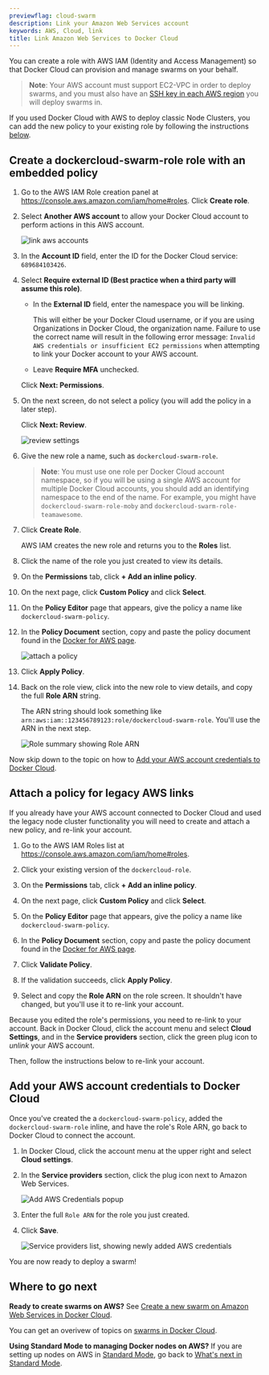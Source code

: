 ```yaml
---
previewflag: cloud-swarm
description: Link your Amazon Web Services account
keywords: AWS, Cloud, link
title: Link Amazon Web Services to Docker Cloud
---
```


You can create a role with AWS IAM (Identity and Access Management) so that
Docker Cloud can provision and manage swarms on your behalf.

> **Note**: Your AWS account must support EC2-VPC in order to deploy swarms, and
you must also have an [SSH key in each AWS region](https://docs.aws.amazon.com/AWSEC2/latest/UserGuide/ec2-key-pairs.html)
you will deploy swarms in.

If you used Docker Cloud with AWS to deploy classic Node Clusters, you can add
the new policy to your existing role by following the instructions
[below](#attach-a-policy-for-legacy-aws-links).

## Create a dockercloud-swarm-role role with an embedded policy

1.  Go to the AWS IAM Role creation panel at  <a href="https://console.aws.amazon.com/iam/home#roles">https://console.aws.amazon.com/iam/home#roles</a>. Click **Create role**.

2.  Select **Another AWS account** to allow your Docker Cloud account to perform actions in this AWS account.

    ![link aws accounts](images/aws-swarm-iam-role-1.png)

3.  In the **Account ID** field, enter the ID for the Docker Cloud service: `689684103426`.

4. Select **Require external ID (Best practice when a third party will assume this role)**.

    * In the **External ID** field, enter the namespace
    you will be linking.

      This will either be your Docker Cloud username,
      or if you are using Organizations in Docker Cloud,
      the organization name. Failure to use the correct
      name will result in the following error
      message: `Invalid AWS credentials or insufficient
      EC2 permissions` when attempting to link your
      Docker account to your AWS account.

    * Leave **Require MFA** unchecked.

    Click **Next: Permissions**.

5.  On the next screen, do not select a policy (you will add the policy in a later step).

    Click **Next: Review**.

    ![review settings](images/aws-swarm-iam-role-3.png)

6.  Give the new role a name, such as `dockercloud-swarm-role`.

    > **Note**: You must use one role per Docker Cloud account
    namespace, so if you will be using a single AWS account for
    multiple Docker Cloud accounts, you should add an
    identifying namespace to the end of the name. For example,
    you might have `dockercloud-swarm-role-moby` and
    `dockercloud-swarm-role-teamawesome`.

7.  Click **Create Role**.

    AWS IAM creates the new role and returns you to the **Roles** list.

8.  Click the name of the role you just created to view its details.

9.  On the **Permissions** tab, click **+ Add an inline policy**.

11. On the next page, click **Custom Policy** and click **Select**.

12. On the **Policy Editor** page that appears, give the policy a name like `dockercloud-swarm-policy`.

13. In the **Policy Document** section, copy and paste the policy document found in the [Docker for AWS page](/docker-for-aws/iam-permissions/).

    ![attach a policy](images/aws-swarm-iam-role-4-policy.png)

14. Click **Apply Policy**.

15. Back on the role view, click into the new role to view details, and copy the full **Role ARN** string.

    The ARN string should look something like `arn:aws:iam::123456789123:role/dockercloud-swarm-role`. You'll use the ARN in the next step.

    ![Role summary showing Role ARN](images/aws-swarm-iam-role-2.png)

Now skip down to the topic on how to
[Add your AWS account credentials to Docker Cloud](#add-your-aws-account-credentials-to-docker-cloud).

## Attach a policy for legacy AWS links

If you already have your AWS account connected to Docker Cloud and used the
legacy node cluster functionality you will need to create and attach a new
policy, and re-link your account.

1.  Go to the AWS IAM Roles list at  <a href="https://console.aws.amazon.com/iam/home#roles">https://console.aws.amazon.com/iam/home#roles</a>.

2.  Click your existing version of the `dockercloud-role`.

3.  On the **Permissions** tab, click **+ Add an inline policy**.

5.  On the next page, click **Custom Policy** and click **Select**.

6.  On the **Policy Editor** page that appears, give the policy a name like `dockercloud-swarm-policy`.

7.  In the **Policy Document** section, copy and paste the policy document found in the [Docker for AWS page](/docker-for-aws/iam-permissions/).

8.  Click **Validate Policy**.

9.  If the validation succeeds, click **Apply Policy**.

10.  Select and copy the **Role ARN** on the role screen.
    It shouldn't have changed, but you'll use it to re-link your account.

Because you edited the role's permissions, you need to re-link
to your account. Back in Docker Cloud, click the account menu and
select **Cloud Settings**, and in the **Service providers** section,
click the green plug icon to _unlink_ your AWS account.

Then, follow the instructions below to re-link your account.

## Add your AWS account credentials to Docker Cloud

Once you've created the a `dockercloud-swarm-policy`,
added the `dockercloud-swarm-role` inline, and have the role's
Role ARN, go back to Docker Cloud to connect the account.

1.  In Docker Cloud, click the account menu at the upper right and select **Cloud settings**.
2.  In the **Service providers** section, click the plug icon next to Amazon Web Services.

    ![Add AWS Credentials popup](images/aws-arn-wizard.png)

3.  Enter the full `Role ARN` for the role you just created.
4.  Click **Save**.

    ![Service providers list, showing newly added AWS credentials](images/aws-creds-cloud.png)

You are now ready to deploy a swarm!

## Where to go next

**Ready to create swarms on AWS?** See [Create a new swarm on Amazon Web Services in Docker Cloud](create-cloud-swarm-aws.md).

You can get an overivew of topics on [swarms in Docker Cloud](index.md).

**Using Standard Mode to managing Docker nodes on AWS?** If you are
setting up nodes on AWS in [Standard Mode](/docker-cloud/standard/),
go back to [What's next in Standard Mode](/docker-cloud/infrastructure/link-aws.md##whats-next).
